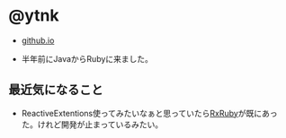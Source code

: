 # @__ytnk__
* [github.io](https://ytnk531.github.io/)

* 半年前にJavaからRubyに来ました。

## 最近気になること
* ReactiveExtentions使ってみたいなぁと思っていたら[RxRuby](https://github.com/ReactiveX/RxRuby)が既にあった。けれど開発が止まっているみたい。
